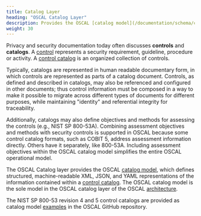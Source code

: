 ```yaml
---
title: Catalog Layer
heading: "OSCAL Catalog Layer"
description: Provides the OSCAL [catalog model](/documentation/schema/catalog-layer/catalog/), which represents a [control catalog](/learnmore/concepts/catalog/).
weight: 30
---
```


Privacy and security documentation today often discusses **controls** and **catalogs**. A [control](/learnmore/concepts/control/) represents a security requirement, guideline, procedure or activity. A [control catalog](/learnmore/concepts/catalog/) is an organized collection of controls.

Typically, catalogs are represented in human readable documentary form, in which controls are represented as parts of a catalog document. Controls, as defined and described in catalogs, may also be referenced and configured in other documents; thus control information must be composed in a way to make it possible to migrate across different types of documents for different purposes, while maintaining "identity" and referential integrity for traceability.

Additionally, catalogs may also define objectives and methods for assessing the controls (e.g., NIST SP 800-53A). Combining assessment objectives and methods with security controls is supported in OSCAL because some control catalog formats, such as COBIT 5, address assessment information directly. Others have it separately, like 800-53A. Including assessment objectives within the OSCAL catalog model simplifies the entire OSCAL operational model.

The OSCAL Catalog layer provides the OSCAL [catalog model](catalog/), which defines structured, machine-readable XML, JSON, and YAML representations of the information contained within a [control catalog](/learnmore/architecture/catalog/). The OSCAL catalog model is the sole model in the OSCAL catalog layer of the OSCAL [architecture](/learnmore/architecture/).

The NIST SP 800-53 revision 4 and 5 control catalogs are provided as catalog model [examples](https://github.com/usnistgov/OSCAL/blob/master/content/nist.gov/SP800-53/) in the OSCAL GitHub repository.

